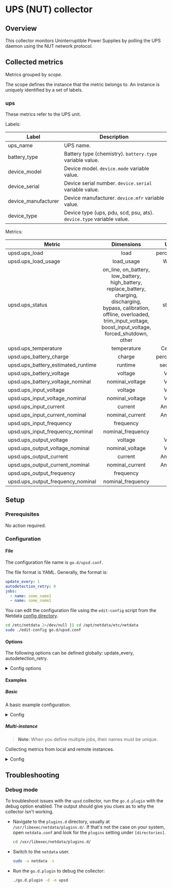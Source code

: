 # UPS (NUT) collector

## Overview

This collector monitors Uninterruptible Power Supplies by polling the UPS daemon using the NUT network protocol.

## Collected metrics

Metrics grouped by *scope*.

The scope defines the instance that the metric belongs to. An instance is uniquely identified by a set of labels.

### ups

These metrics refer to the UPS unit.

Labels:

| Label               | Description                                                          |
|---------------------|----------------------------------------------------------------------|
| ups_name            | UPS name.                                                            |
| battery_type        | Battery type (chemistry). `battery.type` variable value.             |
| device_model        | Device model. `device.mode` variable value.                          |
| device_serial       | Device serial number. `device.serial` variable value.                |
| device_manufacturer | Device manufacturer. `device.mfr` variable value.                    |
| device_type         | Device type (ups, pdu, scd, psu, ats). `device.type` variable value. |

Metrics:

| Metric                             |                                                                                            Dimensions                                                                                             |    Unit    |
|------------------------------------|:-------------------------------------------------------------------------------------------------------------------------------------------------------------------------------------------------:|:----------:|
| upsd.ups_load                      |                                                                                               load                                                                                                | percentage |
| upsd.ups_load_usage                |                                                                                            load_usage                                                                                             |   Watts    |
| upsd.ups_status                    | on_line, on_battery, low_battery, high_battery, replace_battery, charging, discharging, bypass, calibration, offline, overloaded, trim_input_voltage, boost_input_voltage, forced_shutdown, other |   status   |
| upsd.ups_temperature               |                                                                                            temperature                                                                                            |  Celsius   |
| upsd.ups_battery_charge            |                                                                                              charge                                                                                               | percentage |
| upsd.ups_battery_estimated_runtime |                                                                                              runtime                                                                                              |  seconds   |
| upsd.ups_battery_voltage           |                                                                                              voltage                                                                                              |   Volts    |
| upsd.ups_battery_voltage_nominal   |                                                                                          nominal_voltage                                                                                          |   Volts    |
| upsd.ups_input_voltage             |                                                                                              voltage                                                                                              |   Volts    |
| upsd.ups_input_voltage_nominal     |                                                                                          nominal_voltage                                                                                          |   Volts    |
| upsd.ups_input_current             |                                                                                              current                                                                                              |   Ampere   |
| upsd.ups_input_current_nominal     |                                                                                          nominal_current                                                                                          |   Ampere   |
| upsd.ups_input_frequency           |                                                                                             frequency                                                                                             |     Hz     |
| upsd.ups_input_frequency_nominal   |                                                                                         nominal_frequency                                                                                         |     Hz     |
| upsd.ups_output_voltage            |                                                                                              voltage                                                                                              |   Volts    |
| upsd.ups_output_voltage_nominal    |                                                                                          nominal_voltage                                                                                          |   Volts    |
| upsd.ups_output_current            |                                                                                              current                                                                                              |   Ampere   |
| upsd.ups_output_current_nominal    |                                                                                          nominal_current                                                                                          |   Ampere   |
| upsd.ups_output_frequency          |                                                                                             frequency                                                                                             |     Hz     |
| upsd.ups_output_frequency_nominal  |                                                                                         nominal_frequency                                                                                         |     Hz     |

## Setup

### Prerequisites

No action required.

### Configuration

#### File

The configuration file name is `go.d/upsd.conf`.

The file format is YAML. Generally, the format is:

```yaml
update_every: 1
autodetection_retry: 0
jobs:
  - name: some_name1
  - name: some_name1
```

You can edit the configuration file using the `edit-config` script from the
Netdata [config directory](https://github.com/netdata/netdata/blob/master/docs/configure/nodes.md#the-netdata-config-directory).

```bash
cd /etc/netdata 2>/dev/null || cd /opt/netdata/etc/netdata
sudo ./edit-config go.d/upsd.conf
```

#### Options

The following options can be defined globally: update_every, autodetection_retry.

<details>
<summary>Config options</summary>

|        Name         | Description                                                                                  |    Default     | Required |
|:-------------------:|----------------------------------------------------------------------------------------------|:--------------:|:--------:|
|    update_every     | Data collection frequency.                                                                   |       1        |          |
| autodetection_retry | Re-check interval in seconds. Zero means not to schedule re-check.                           |       0        |          |
|       address       | UPS daemon address in IP:PORT format.                                                        | 127.0.0.1:3494 |   yes    |
|       timeout       | Connection/write/read timeout in seconds. The timeout includes name resolution, if required. |       2        |          |

</details>

#### Examples

##### Basic

A basic example configuration.
<details>
<summary>Config</summary>

```yaml
jobs:
  - name: local
    address: 127.0.0.1:3494
```

</details>

##### Multi-instance

> **Note**: When you define multiple jobs, their names must be unique.

Collecting metrics from local and remote instances.

<details>
<summary>Config</summary>

```yaml
jobs:
  - name: local
    address: 127.0.0.1:3494

  - name: remote
    address: 203.0.113.0:3494
```

</details>

## Troubleshooting

### Debug mode

To troubleshoot issues with the `upsd` collector, run the `go.d.plugin` with the debug option enabled. The output
should give you clues as to why the collector isn't working.

- Navigate to the `plugins.d` directory, usually at `/usr/libexec/netdata/plugins.d/`. If that's not the case on
  your system, open `netdata.conf` and look for the `plugins` setting under `[directories]`.

  ```bash
  cd /usr/libexec/netdata/plugins.d/
  ```

- Switch to the `netdata` user.

  ```bash
  sudo -u netdata -s
  ```

- Run the `go.d.plugin` to debug the collector:

  ```bash
  ./go.d.plugin -d -m upsd
  ```
